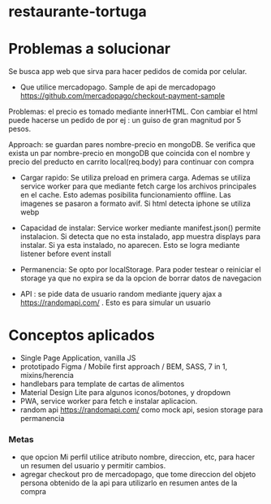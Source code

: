 # restaurante-tortuga



# Problemas a solucionar
 Se busca app web  que sirva para hacer pedidos de comida por celular.
 
 
 
 -  Que utilice mercadopago. Sample de api de  mercadopago https://github.com/mercadopago/checkout-payment-sample 
 
 Problemas: el precio es tomado mediante innerHTML. Con cambiar el html puede hacerse un pedido de por ej : un guiso de gran magnitud por 5 pesos.

Approach: se guardan pares nombre-precio en mongoDB.  Se verifica que exista un par nombre-precio en mongoDB que coincida con el nombre y precio del preducto en carrito local(req.body) para continuar con compra
 
 - Cargar rapido:
 Se utiliza preload en primera carga. Ademas se utiliza service worker para que mediante fetch carge los archivos principales en el cache.  Esto ademas posibilita funcionamiento offline.
 Las imagenes se pasaron a formato avif. Si html detecta iphone se utiliza webp  
 
 
 -  Capacidad de instalar:
Service worker mediante manifest.json() permite instalacion. Si detecta que no esta instalado, app muestra displays para instalar. Si ya esta instalado, no aparecen. Esto se logra mediante listener before event install

 - Permanencia:
Se opto por localStorage. Para poder testear o reiniciar el storage ya que no expira se da la opcion de borrar datos de navegacion

- API : se pide data de usuario random  mediante  jquery ajax a https://randomapi.com/  . Esto es para simular un usuario


# Conceptos aplicados
- Single Page Application, vanilla JS  
- prototipado Figma / Mobile first approach /  BEM, SASS, 7 in 1, mixins/herencia
- handlebars para template de cartas de alimentos 
- Material Design Lite para  algunos iconos/botones, y dropdown
- PWA, service worker para fetch e instalar aplicacion. 
- random api https://randomapi.com/  como mock api,  sesion storage para permanencia

 
### Metas
- que opcion Mi perfil utilice atributo nombre, direccion, etc, para hacer un resumen del usuario y permitir cambios.
- agregar checkout pro de mercadopago, que tome direccion del objeto persona obtenido de la api para utilizarlo en resumen antes de la compra
 
